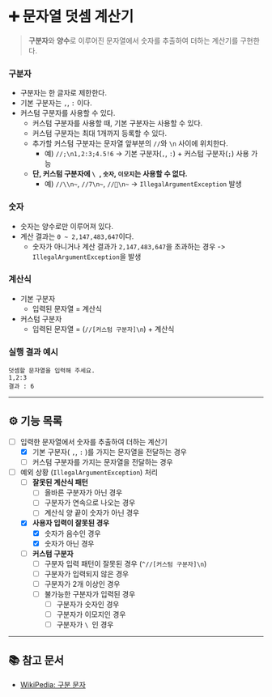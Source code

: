 # ➕ 문자열 덧셈 계산기

> **구분자**와 **양수**로 이루어진 문자열에서 숫자를 추출하여 더하는 계산기를 구현한다.

### 구분자

- 구분자는 한 글자로 제한한다.
- 기본 구분자는 `,`, `:` 이다.
- 커스텀 구분자를 사용할 수 있다.
    - 커스텀 구분자를 사용할 때, 기본 구분자는 사용할 수 있다.
    - 커스텀 구분자는 최대 1개까지 등록할 수 있다.
    - 추가할 커스텀 구분자는 문자열 앞부분의 `//`와 `\n` 사이에 위치한다.
        - 예) `//;\n1,2:3;4.5!6` ->  기본 구분자(`,`, `:`) + 커스텀 구분자(`;`) 사용 가능
    - **단, 커스텀 구분자에 `\ `, `숫자`, `이모지`는 사용할 수 없다.**
        - 예) `//\\n~`, `//7\n~`, `//🤫\n~` -> `IllegalArgumentException` 발생

### 숫자

- 숫자는 양수로만 이루어져 있다.
- 계산 결과는 `0 ~ 2,147,483,647`이다.
    - 숫자가 아니거나 계산 결과가 `2,147,483,647`을 초과하는 경우 -> `IllegalArgumentException`을 발생

### 계산식

- 기본 구분자
    - 입력된 문자열 = 계산식
- 커스텀 구분자
    - 입력된 문자열 = (`//[커스텀 구분자]\n`) + 계산식

### 실행 결과 예시

```text
덧셈할 문자열을 입력해 주세요.
1,2:3
결과 : 6
```

---

## ⚙️ 기능 목록

- [ ] 입력한 문자열에서 숫자를 추출하여 더하는 계산기
    - [x] 기본 구분자( `,`, `:` )를 가지는 문자열을 전달하는 경우
    - [ ] 커스텀 구분자를 가지는 문자열을 전달하는 경우
- [ ] 예외 상황 (`IllegalArgumentException`) 처리
    - [ ] **잘못된 계산식 패턴**
        - [ ] 올바른 구분자가 아닌 경우
        - [ ] 구분자가 연속으로 나오는 경우
        - [ ] 계산식 양 끝이 숫자가 아닌 경우
    - [x] **사용자 입력이 잘못된 경우**
        - [x] 숫자가 음수인 경우
        - [x] 숫자가 아닌 경우
    - [ ] **커스텀 구분자**
        - [ ] 구분자 입력 패턴이 잘못된 경우 (`^//[커스텀 구분자]\n`)
        - [ ] 구분자가 입력되지 않은 경우
        - [ ] 구분자가 2개 이상인 경우
        - [ ] 불가능한 구분자가 입력된 경우
            - [ ] 구분자가 숫자인 경우
            - [ ] 구분자가 이모지인 경우
            - [ ] 구분자가 `\ `인 경우

---

## 📚 참고 문서

- [WikiPedia: 구분 문자](https://w.wiki/Bc3r)